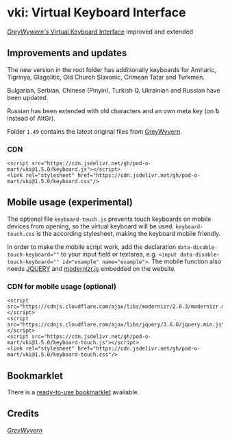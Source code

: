 # vki: Virtual Keyboard Interface
[*GreyWywern's* Virtual Keyboard Interface](http://www.greywyvern.com/code/javascript/keyboard) improved and extended 

## Improvements and updates
The new version in the root folder has additionally keyboards for Amharic, Tigrinya, Glagolitic, Old Church Slavonic, Crimean Tatar and Turkmen.

Bulgarian, Serbian, Chinese (Pinyin), Turkish Q, Ukrainian and Russian have been updated.

Russian has been extended with old characters and an own meta key (on Ѣ instead of AltGr).

Folder `1.49` contains the latest original files from [GreyWyvern](http://www.greywyvern.com/code/javascript/keyboard).

### CDN
```
<script src="https://cdn.jsdelivr.net/gh/pod-o-mart/vki@1.5.0/keyboard.js"></script>
<link rel="stylesheet" href="https://cdn.jsdelivr.net/gh/pod-o-mart/vki@1.5.0/keyboard.css"/>
```

## Mobile usage (experimental)
The optional file `keyboard-touch.js` prevents touch keyboards on mobile devices from opening, so the virtual keyboard will be used. `keyboard-touch.css` is the according stylesheet, making the keyboard mobile friendly.

In order to make the mobile script work, add the declaration
`data-disable-touch-keyboard=""` to your input field or textarea, e.g. `<input data-disable-touch-keyboard="" id="example" name="example">`.
 The mobile function also needs [JQUERY](https://jquery.com/) and [modernizr.js](https://modernizr.com/) embedded on the website.
 
 ### CDN for mobile usage (optional)
 ```
<script src="https://cdnjs.cloudflare.com/ajax/libs/modernizr/2.8.3/modernizr.min.js"></script>
<script src="https://cdnjs.cloudflare.com/ajax/libs/jquery/3.6.0/jquery.min.js"></script>
<script src="https://cdn.jsdelivr.net/gh/pod-o-mart/vki@1.5.0/keyboard-touch.js"></script>
<link rel="stylesheet" href="https://cdn.jsdelivr.net/gh/pod-o-mart/vki@1.5.0/keyboard-touch.css"/>
```
 
 ## Bookmarklet
 There is a [ready-to-use bookmarklet](https://pod-o-mart.github.io/keyboardBookmarklets/) available.

Credits
-------

[*GreyWyvern*](http://www.greywyvern.com/code/javascript/keyboard)
